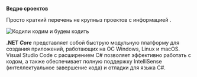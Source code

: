 <b> Ведро сроектов </b>
<p>
Просто краткий перечень не крупныз проектов с информацией .
</p>
	
<img src="https://warroom.securestate.com/wp-content/uploads/2016/10/coding.jpg" alt="Кодили кодим и будем кодить">

<p>
	<b>.NET <i>Core</i></b> предcтавляет собой быструю модульную платформу для создания приложений, работающих на ОС Windows, Linux и macOS. Visual Studio Code с расширением C# позволяет эффективно работать с кодом, а также обеспечивает полную поддержку IntelliSense (интеллектуальное завершение кода) и отладки для языка C#.	
</p>

